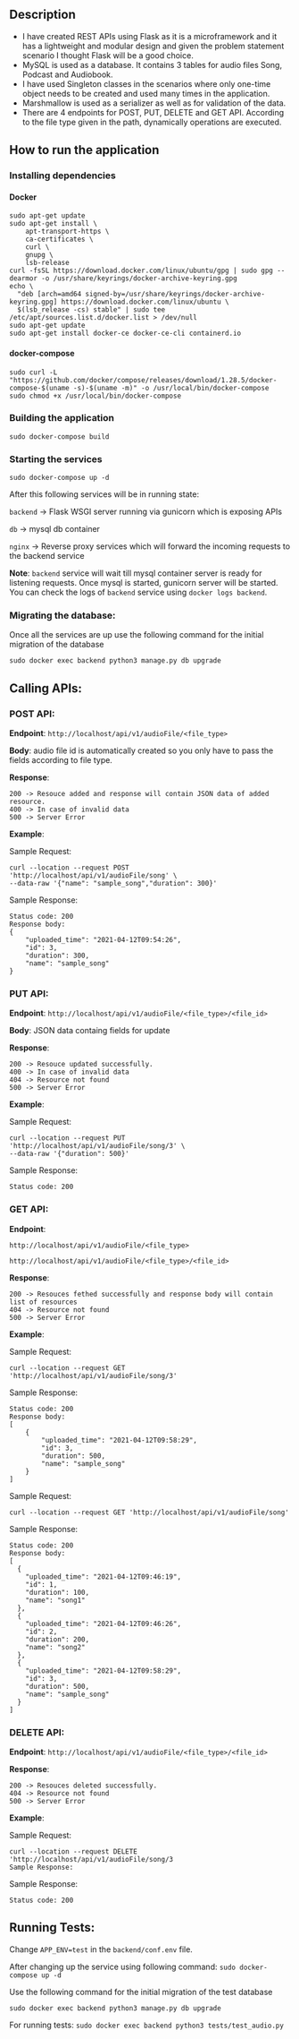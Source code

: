 ## Description
* I have created REST APIs using Flask as it is a microframework and it has a lightweight and modular design and given the problem statement scenario I thought Flask will be a good choice.   
* MySQL is used as a database. It contains 3 tables for audio files Song, Podcast and Audiobook.   
* I have used Singleton classes in the scenarios where only one-time object needs to be created and used many times in the application.   
* Marshmallow is used as a serializer as well as for validation of the data. 
* There are 4 endpoints for POST, PUT, DELETE and GET API. According to the file type given in the path, dynamically operations are executed.
## How to run the application
### Installing dependencies
#### Docker
```
sudo apt-get update
sudo apt-get install \
    apt-transport-https \
    ca-certificates \
    curl \
    gnupg \
    lsb-release
curl -fsSL https://download.docker.com/linux/ubuntu/gpg | sudo gpg --dearmor -o /usr/share/keyrings/docker-archive-keyring.gpg
echo \
  "deb [arch=amd64 signed-by=/usr/share/keyrings/docker-archive-keyring.gpg] https://download.docker.com/linux/ubuntu \
  $(lsb_release -cs) stable" | sudo tee /etc/apt/sources.list.d/docker.list > /dev/null
sudo apt-get update
sudo apt-get install docker-ce docker-ce-cli containerd.io
```
#### docker-compose
```
sudo curl -L "https://github.com/docker/compose/releases/download/1.28.5/docker-compose-$(uname -s)-$(uname -m)" -o /usr/local/bin/docker-compose
sudo chmod +x /usr/local/bin/docker-compose
```
### Building the application
```
sudo docker-compose build
```
### Starting the services
```
sudo docker-compose up -d
```

After this following services will be in running state:

``backend`` -> Flask WSGI server running via gunicorn which is exposing APIs 

``db`` -> mysql db container

``nginx`` -> Reverse proxy services which will forward the incoming requests to the backend service

**Note**: ``backend`` service will wait till mysql container server is ready for listening requests. Once mysql is started, gunicorn server will be started. 
You can check the logs of ``backend`` service using ``docker logs backend``.

### Migrating the database:
Once all the services are up use the following command for the initial migration of the database
```
sudo docker exec backend python3 manage.py db upgrade
```

## Calling APIs:
### POST API:
**Endpoint**: ``http://localhost/api/v1/audioFile/<file_type>``

**Body**:
audio file id is automatically created so you only have to pass the fields according to file type.

**Response**:
```
200 -> Resouce added and response will contain JSON data of added resource.
400 -> In case of invalid data
500 -> Server Error
```

**Example**:

Sample Request:
```
curl --location --request POST 'http://localhost/api/v1/audioFile/song' \
--data-raw '{"name": "sample_song","duration": 300}'
```
Sample Response:
```
Status code: 200
Response body:
{
	"uploaded_time": "2021-04-12T09:54:26",
	"id": 3,
	"duration": 300,
	"name": "sample_song"
}
```

### PUT API:
**Endpoint**: ``http://localhost/api/v1/audioFile/<file_type>/<file_id>``

**Body**:
JSON data containg fields for update

**Response**:
```
200 -> Resouce updated successfully.
400 -> In case of invalid data
404 -> Resource not found
500 -> Server Error
```

**Example**:

Sample Request:
```
curl --location --request PUT 'http://localhost/api/v1/audioFile/song/3' \
--data-raw '{"duration": 500}'
```
Sample Response:
```
Status code: 200
```

### GET API:

**Endpoint**: 

``http://localhost/api/v1/audioFile/<file_type>``


``http://localhost/api/v1/audioFile/<file_type>/<file_id>``

**Response**:
```
200 -> Resouces fethed successfully and response body will contain list of resources
404 -> Resource not found
500 -> Server Error
```

**Example**:

Sample Request:
```
curl --location --request GET 'http://localhost/api/v1/audioFile/song/3'
```

Sample Response:
```
Status code: 200
Response body:
[
	{
		"uploaded_time": "2021-04-12T09:58:29",
		"id": 3,
		"duration": 500,
		"name": "sample_song"
	}
]
```

Sample Request:
```
curl --location --request GET 'http://localhost/api/v1/audioFile/song'
```
Sample Response:
```
Status code: 200
Response body:
[
  {
    "uploaded_time": "2021-04-12T09:46:19",
    "id": 1,
    "duration": 100,
    "name": "song1"
  },
  {
    "uploaded_time": "2021-04-12T09:46:26",
    "id": 2,
    "duration": 200,
    "name": "song2"
  },
  {
    "uploaded_time": "2021-04-12T09:58:29",
    "id": 3,
    "duration": 500,
    "name": "sample_song"
  }
]
```


### DELETE API:
**Endpoint**: ``http://localhost/api/v1/audioFile/<file_type>/<file_id>``

**Response**:
```
200 -> Resouces deleted successfully.
404 -> Resource not found
500 -> Server Error
```

**Example**:

Sample Request:
```
curl --location --request DELETE 'http://localhost/api/v1/audioFile/song/3
Sample Response:
```

Sample Response:
```
Status code: 200
```

## Running Tests:
Change ``APP_ENV=test`` in the ``backend/conf.env`` file.

After changing up the service using following command:
``sudo docker-compose up -d``

Use the following command for the initial migration of the test database
```
sudo docker exec backend python3 manage.py db upgrade
```

For running tests:
``sudo docker exec backend python3 tests/test_audio.py``
